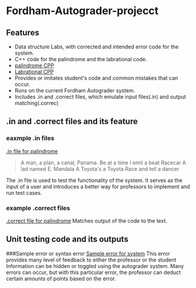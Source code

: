 # Fordham-Autograder-projecct

## Features

- Data structure Labs, with corrected and intended error code for the system.
- C++ code for the palindrome and the labrational code.
- [palindrome CPP](https://github.com/winsor-tse/Fordham-Autograder-projecct/blob/main/palindrone/Palindrome.cpp)
- [Labrational CPP](https://github.com/winsor-tse/Fordham-Autograder-projecct/blob/main/rationallab/Labrational_2.cpp)
- Provides or imitates student's code and common mistakes that can occur.
- Runs on the current Fordham Autograder system.
- Includes .in and .correct files, which emulate input files(.in) and output matching(.correc)

## .in and .correct files and its feature
  ### eaxmple .in files
  [.in file for palindrome](https://github.com/winsor-tse/Fordham-Autograder-projecct/blob/main/palindrone/palindronetest1.in)
  > A man, a plan, a canal, Panama.
  > Be at a time I emit a beat
  > Racecar
  > A lad named E. Mandala
  > A Toyota's a Toyota
  > Race and tell a dancer
  
  The .in file is used to test the functionality of the system. It serves as the input of a user and introduces a better way for professors to implement and run test cases.
  
  ### example .correct files
  [.correct file for palindrome](https://github.com/winsor-tse/Fordham-Autograder-projecct/blob/main/palindrone/palindronetest1.correct)
  Matches output of the code to the text.
  
## Unit testing code and its outputs
  ###Sample error or syntax error
  [Sample error for system](https://github.com/winsor-tse/Fordham-Autograder-projecct/blob/main/rationallab/error%201.PNG)
  This error provides many level of feedback to either the professor or the student
  Information can be hidden or toggled using the autograder system.
  Many errors can occur, but with this particular error, the professor can deduct certain amounts of points based on the error.


